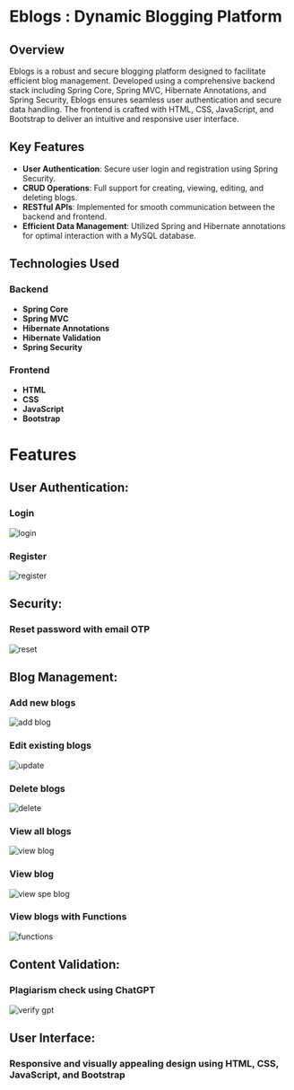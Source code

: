# Eblogs : Dynamic Blogging Platform

## Overview

Eblogs is a robust and secure blogging platform designed to facilitate efficient blog management. Developed using a comprehensive backend stack including Spring Core, Spring MVC, Hibernate Annotations, and Spring Security, Eblogs ensures seamless user authentication and secure data handling. The frontend is crafted with HTML, CSS, JavaScript, and Bootstrap to deliver an intuitive and responsive user interface.

## Key Features

- **User Authentication**: Secure user login and registration using Spring Security.
- **CRUD Operations**: Full support for creating, viewing, editing, and deleting blogs.
- **RESTful APIs**: Implemented for smooth communication between the backend and frontend.
- **Efficient Data Management**: Utilized Spring and Hibernate annotations for optimal interaction with a MySQL database.

## Technologies Used

### Backend
- **Spring Core**
- **Spring MVC**
- **Hibernate Annotations**
- **Hibernate Validation**
- **Spring Security**

### Frontend
- **HTML**
- **CSS**
- **JavaScript**
- **Bootstrap**


# Features

## User Authentication:
### Login 
    
![login](https://github.com/user-attachments/assets/76185107-3a07-4ca3-951a-37c0358b4ddc)
 
### Register
    
![register](https://github.com/user-attachments/assets/d21eb73d-78c1-4fdd-8c8f-e4e0a7353c06)


 
## Security:
### Reset password with email OTP
 
![reset](https://github.com/user-attachments/assets/577250b6-11d6-4c2f-98df-a228211aeb8d)

## Blog Management:
### Add new blogs 

  
![add blog](https://github.com/user-attachments/assets/6a39c8bf-a8d7-4d57-950b-440b83bd565e)
 


### Edit existing blogs


![update](https://github.com/user-attachments/assets/b200fbbb-ab47-4d41-887c-a2aef9edf7d1)
 

### Delete blogs


![delete](https://github.com/user-attachments/assets/17c93ff1-5219-4a96-88e7-0a3625bccd9e)
 

### View all blogs
    
    
![view blog](https://github.com/user-attachments/assets/9c4cc33b-9adb-444b-812c-d315ea501a14)

### View blog
   
 ![view spe blog](https://github.com/user-attachments/assets/f684f364-865f-42e0-a728-a0a5b8378118)

### View blogs with Functions 
   
 ![functions](https://github.com/user-attachments/assets/f5cdd23e-b1b8-4b9f-8615-4913b19ee367)



## Content Validation:
### Plagiarism check using ChatGPT
 
  
![verify gpt](https://github.com/user-attachments/assets/4f1c53b3-b234-448a-a3db-1ae82a3eb02e)


## User Interface:
### Responsive and visually appealing design using HTML, CSS, JavaScript, and Bootstrap
